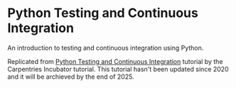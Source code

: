 # Python Testing and Continuous Integration

An introduction to testing and continuous integration using Python.

Replicated from [Python Testing and Continuous Integration](https://github.com/carpentries-incubator/python-testing.git) tutorial by the Carpentries Incubator tutorial.
This tutorial hasn't been updated since 2020 and it will be archieved by the end of 2025.
